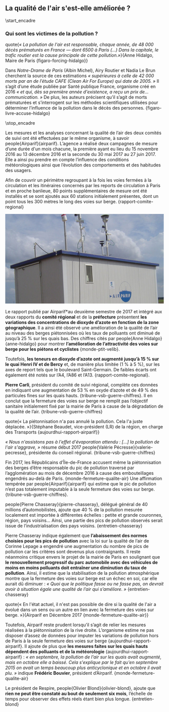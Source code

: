 ## La qualité de l'air s'est-elle améliorée ?

\start_encadre

### Qui sont les victimes de la pollution ?

quote{_« La pollution de l'air est responsable, chaque année, de 48 000 décès prématurés en France — dont 6500 à Paris (…) Dans la capitale, le trafic routier est la cause principale de cette pollution.»_}{Anne Hidalgo, Maire de Paris {figaro-forcing-hidalgo}}

Dans _Notre-Drame de Paris_ (Albin Michel), Airy Routier et Nadia Le Brun cherchent la source de ces estimations _« supérieures à celle de 42 000 morts par an de l’étude CAFE (Clean Air For Europe) qui date de 2005. »_ Il s’agit d’une étude publiée par Santé publique France, organisme créé en 2016 _« et qui, dès sa première année d'existence, a reçu un prix de… communication. »_ De plus, les auteurs précisent qu’il s’agit de morts prématurées et s’interrogent sur les méthodes scientifiques utilisées pour déterminer l’influence de la pollution dans le décès des personnes. {figaro-livre-accuse-hidalgo}

\stop_encadre

Les mesures et les analyses concernant la qualité de l’air des deux comités de suivi ont été effectuées par le même organisme, à savoir people{Airparif}{airparif}. L’agence a réalisé deux campagnes de mesure d’une durée d'un mois chacune, la première ayant eu lieu du 15 novembre 2016 au 13 décembre 2016 et la seconde du 30 mai 2017 au 27 juin 2017. Elle a ainsi pu prendre en compte l’influence des conditions météorologiques ainsi que l’évolution des comportements et des habitudes des usagers.

Afin de couvrir un périmètre regroupant à la fois les voies fermées à la circulation et les itinéraires concernés par les reports de circulation à Paris et en proche banlieue, 80 points supplémentaires de mesure ont été installés et se sont ajoutés aux 60 stations initialement présentes, dont un point tous les 300 mètres le long des voies sur berge. {rapport-comite-regional}

![Airparif source : [Paris Dépêches](https://www.parisdepeches.fr/2-Societe/4096-Grand_Paris/8458-Airparif_dote_deux_nouvelles_stations_mesures.html)) col-4](airparif.png)

Le rapport publié par Airparif*au deuxième semestre de 2017 et intégré aux deux rapports du **comité régional** et de la **préfecture** présentent **les variations des concentrations de dioxyde d’azote en fonction de la zone géographique**. Il a ainsi été observé une amélioration de la qualité de l’air au niveau des berges piétonnisées où les taux de polluants ont diminué de jusqu’à 25 % sur les quais bas. Des chiffres cités par people{Anne Hidalgo}{anne-hidalgo} pour montrer **l’amélioration de l’attractivité des voies sur berge pour les piétons et cyclistes** {monde-ptit-velib}.

Toutefois, **les teneurs en dioxyde d’azote ont augmenté jusqu’à 15 % sur le quai Henri IV et de Bercy** et, de manière plus limitée (1 % à 5 %), sur les axes de report tels que le boulevard Saint-Germain. De faibles écarts ont également été notés sur l’A4, l’A86 et l’A13. {rapport-comite-regional}.

**Pierre Carli**, président du comité de suivi régional, complète ces données en indiquant une augmentation de 53 % en oxyde d’azote et de 49 % des particules fines sur les quais hauts. {tribune-vsb-guerre-chiffres}. Il en conclut que la fermeture des voies sur berge ne remplit pas l’objectif sanitaire initialement fixé par la mairie de Paris à cause de la dégradation de la qualité de l’air. {tribune-vsb-guerre-chiffres}

quote{« La piétonnisation n'a pas annulé la pollution. Cela l'a juste déplacée. »}{Stéphane Beaudet, vice-président (LR) de la région, en charge des Transports {aujourdhui-rapport-airparif}}

_« Nous n'assistons pas à l'effet d'évaporation attendu : […] la pollution de l'air s'aggrave, »_ résume début 2017 people{Valérie Pécresse}{valerie-pecresse}, présidente du conseil régional. {tribune-vsb-guerre-chiffres}

Fin 2017, les Républicains d’Île-de-France accusent même la piétonnisation des berges d’être responsable du pic de pollution traversé par l’agglomération au mois de décembre 2016 à cause des embouteillages engendrés au-delà de Paris. {monde-fermeture-qualite-air} Une affirmation tempérée par people{Airparif}{airparif} qui estime que le pic de pollution n’est pas totalement imputable à la seule fermeture des voies sur berge. {tribune-vsb-guerre-chiffres}.

people{Pierre Chasseray}{pierre-chasseray}, délégué général de 40 millions d’automobilistes, ajoute que 40 % de la pollution mesurée localement est importée à différentes échelles : petite et grande couronnes, région, pays voisins… Ainsi, une partie des pics de pollution observés serait issue de l’industrialisation des pays voisins. {entretien-chasseray}

Pierre Chasseray indique également que **l’abaissement des normes choisies pour les pics de pollution** avec la loi sur la qualité de l’air de Corinne Lepage a engendré une augmentation du nombre de pics de pollution car les critères sont devenus plus contraignants. Il reste néanmoins critique envers le projet de la mairie de Paris en soulignant que **le renouvellement progressif du parc automobile avec des véhicules de moins en moins polluants doit entraîner une diminution du taux de pollution**. Ainsi, il estime que la stabilisation de la pollution atmosphérique montre que la fermeture des voies sur berge est un échec en soi, car elle aurait dû diminuer : _« Quoi que le politique fasse ou ne fasse pas, on devrait avoir à situation égale une qualité de l’air qui s’améliore. »_ {entretien-chasseray}

quote{« En l'état actuel, il n'est pas possible de dire si la qualité de l'air a évolué dans un sens ou un autre en lien avec la fermeture des voies sur berge. »}{Airparif en Décembre 2017 {monde-fermeture-qualite-air}}

Toutefois, Airparif reste prudent lorsqu’il s’agit de relier les mesures réalisées à la piétonnisation de la rive droite. L’organisme estime ne pas disposer d’assez de données pour imputer les variations de pollution hors de Paris à la seule fermeture des voies sur berge {aujourdhui-rapport-airparif}. Il ajoute de plus que **les mesures faites sur les quais hauts dépendent des polluants et de la météorologie** {aujourdhui-rapport-airparif} : _« en septembre, la pollution de l'air sur les quais avait augmenté, mais en octobre elle a baissé. Cela s'explique par le fait qu'en septembre 2015 on avait un temps beaucoup plus anticyclonique et en octobre il avait plu. »_ indique **Frédéric Bouvier**, président d’Airparif. {monde-fermeture-qualite-air}

Le président de Respire, people{Olivier Blond}{olivier-blond}, ajoute que **rien ne peut être constaté au bout de seulement six mois**, l’échelle de temps pour observer des effets réels étant bien plus longue. {entretien-blond}
